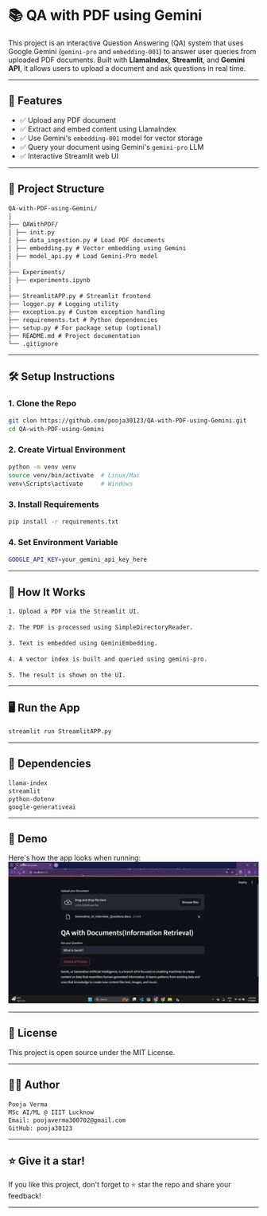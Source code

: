 # 📚 QA with PDF using Gemini

This project is an interactive Question Answering (QA) system that uses Google Gemini (`gemini-pro` and `embedding-001`) to answer user queries from uploaded PDF documents. Built with **LlamaIndex**, **Streamlit**, and **Gemini API**, it allows users to upload a document and ask questions in real time.

---

## 🚀 Features

- ✅ Upload any PDF document
- ✅ Extract and embed content using LlamaIndex
- ✅ Use Gemini's `embedding-001` model for vector storage
- ✅ Query your document using Gemini's `gemini-pro` LLM
- ✅ Interactive Streamlit web UI

---

## 📁 Project Structure

```
QA-with-PDF-using-Gemini/
│
├── QAWithPDF/
│ ├── init.py
│ ├── data_ingestion.py # Load PDF documents
│ ├── embedding.py # Vector embedding using Gemini
│ ├── model_api.py # Load Gemini-Pro model
│
├── Experiments/
│ ├── experiments.ipynb
│
├── StreamlitAPP.py # Streamlit frontend
├── logger.py # Logging utility
├── exception.py # Custom exception handling
├── requirements.txt # Python dependencies
├── setup.py # For package setup (optional)
├── README.md # Project documentation
└── .gitignore

```
---

## 🛠️ Setup Instructions

### 1. Clone the Repo

```bash
git clon https://github.com/pooja30123/QA-with-PDF-using-Gemini.git
cd QA-with-PDF-using-Gemini
```

### 2. Create Virtual Environment

```bash
python -m venv venv
source venv/bin/activate  # Linux/Mac
venv\Scripts\activate     # Windows
```

### 3. Install Requirements

```bash
pip install -r requirements.txt
```

### 4. Set Environment Variable

```bash
GOOGLE_API_KEY=your_gemini_api_key_here
```
---

## 🧠 How It Works

```
1. Upload a PDF via the Streamlit UI.

2. The PDF is processed using SimpleDirectoryReader.

3. Text is embedded using GeminiEmbedding.

4. A vector index is built and queried using gemini-pro.

5. The result is shown on the UI.
```
---

## 🖥️ Run the App

```bash
streamlit run StreamlitAPP.py
```
---
## 📌 Dependencies

```
llama-index
streamlit
python-dotenv
google-generativeai
```
---

## 📸 Demo

Here's how the app looks when running:
![App Screenshot](image.png)

---

## 📜 License

This project is open source under the MIT License.

---

## 👩‍💻 Author

```
Pooja Verma
MSc AI/ML @ IIIT Lucknow
Email: poojaverma300702@gmail.com
GitHub: pooja30123
```
---

## ⭐ Give it a star!

If you like this project, don't forget to ⭐ star the repo and share your feedback!

---